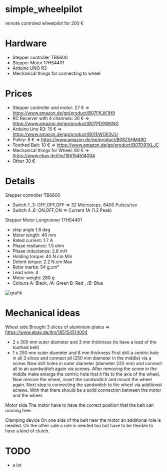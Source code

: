 # simple_wheelpilot
remote controled wheelpilot for 200 €

# Hardware
- Stepper controller TB6600
- Stepper Motor 17HS4401
- Arduino UNO R3
- Mechanical things for connecting to wheel

# Prices
- Stepper controller and motor: 27 € => https://www.amazon.de/gp/product/B07FKJK1H9
- RC Receiver with 4 channels:  30 € => https://www.amazon.de/gp/product/B07PD9WKNG
- Arduino Uno R3:               15 € => https://www.amazon.de/gp/product/B01EWOE0UU
- Pulley:                        8 € => https://www.amazon.de/gp/product/B08ZSHM49D
- Toothed Belt:                 10 € => https://www.amazon.de/gp/product/B07D91XLJC
- Mechanical things for Wheel:  80 € => https://www.ebay.de/itm/185154514004
- Other                         30 €

# Details
Stepper controller TB6600
- Switch 1..3: OFF,OFF,OFF  => 32 Microsteps, 6400 Pulses/rev
- Switch 4..6: ON,OFF,ON    => Current 1A (1.2 Peak)

Stepper Motor Longrunner 17HS4401
- step angle        1.8 deg
- Motor length:     40 mm
- Rated current:    1.7 A
- Phase resitance:  1.5 ohm
- Phase inductance: 2.8 mH
- Holding torque:   40 N.cm Min
- Detent torque:    2.2 N.cm Max
- Rotor inertia:    54 g.cm²
- Lead wire:        4
- Motor weight:     280 g
- Colours
     A: Black, /A: Green
     B: Red  , /B: Blue
     
![grafik](https://user-images.githubusercontent.com/98450191/155411801-f6608bc8-dd80-48ad-966e-63ac4f081977.png)

# Mechanical ideas
Wheel side
  Brought 3 slices of aluminium plates => https://www.ebay.de/itm/185154514004
  - 2 x 300 mm outer diameter and 3 mm thickness (to have a lead of the toothed belt)
  - 1 x 250 mm outer diameter and 8 mm thickness
  First drill a centric hole in all 3 slices and connect all (250 mm diameter in the middle) via a screw.
  Now drill holes in outer diameter (diameter 220 mm) and connect all to an sandwidtch again via screws.
  After removing the screw in the middle make enlarge the centric hole that it fits to the axis of the wheel.
  Now remove the wheel, insert the sandwidtch and mount the wheel again.
  Next step is connecting the sandwidch to the wheel via additional screws.
  With that there should be a solid connection between the motor and the wheel.
  
Motor side
  The motor have to have the correct position that the belt can running free.

Clamping device
  On one side of the belt near the motor an additional role is needed.
  On the other side a role is needed too but have to be flexible to have a kind of clutch.
  

# TODO
- a lot

    
    
